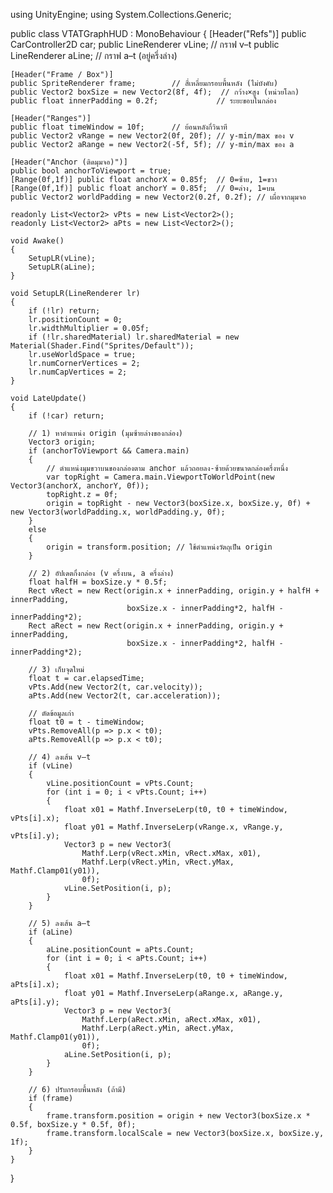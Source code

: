 using UnityEngine;
using System.Collections.Generic;

public class VTATGraphHUD : MonoBehaviour
{
    [Header("Refs")]
    public CarController2D car;
    public LineRenderer vLine;   // กราฟ v–t
    public LineRenderer aLine;   // กราฟ a–t (อยู่ครึ่งล่าง)

    [Header("Frame / Box")]
    public SpriteRenderer frame;        // สี่เหลี่ยมกรอบพื้นหลัง (ไม่บังคับ)
    public Vector2 boxSize = new Vector2(8f, 4f);  // กว้าง×สูง (หน่วยโลก)
    public float innerPadding = 0.2f;             // ระยะขอบในกล่อง

    [Header("Ranges")]
    public float timeWindow = 10f;      // ย้อนหลังกี่วินาที
    public Vector2 vRange = new Vector2(0f, 20f); // y-min/max ของ v
    public Vector2 aRange = new Vector2(-5f, 5f); // y-min/max ของ a

    [Header("Anchor (ติดมุมจอ)")]
    public bool anchorToViewport = true;
    [Range(0f,1f)] public float anchorX = 0.85f;  // 0=ซ้าย, 1=ขวา
    [Range(0f,1f)] public float anchorY = 0.85f;  // 0=ล่าง, 1=บน
    public Vector2 worldPadding = new Vector2(0.2f, 0.2f); // เผื่อจากมุมจอ

    readonly List<Vector2> vPts = new List<Vector2>();
    readonly List<Vector2> aPts = new List<Vector2>();

    void Awake()
    {
        SetupLR(vLine);
        SetupLR(aLine);
    }

    void SetupLR(LineRenderer lr)
    {
        if (!lr) return;
        lr.positionCount = 0;
        lr.widthMultiplier = 0.05f;
        if (!lr.sharedMaterial) lr.sharedMaterial = new Material(Shader.Find("Sprites/Default"));
        lr.useWorldSpace = true;
        lr.numCornerVertices = 2;
        lr.numCapVertices = 2;
    }

    void LateUpdate()
    {
        if (!car) return;

        // 1) หาตำแหน่ง origin (มุมซ้ายล่างของกล่อง)
        Vector3 origin;
        if (anchorToViewport && Camera.main)
        {
            // ตำแหน่งมุมขวาบนของกล่องตาม anchor แล้วถอยลง-ซ้ายด้วยขนาดกล่องครึ่งหนึ่ง
            var topRight = Camera.main.ViewportToWorldPoint(new Vector3(anchorX, anchorY, 0f));
            topRight.z = 0f;
            origin = topRight - new Vector3(boxSize.x, boxSize.y, 0f) + new Vector3(worldPadding.x, worldPadding.y, 0f);
        }
        else
        {
            origin = transform.position; // ใช้ตำแหน่งวัตถุเป็น origin
        }

        // 2) อัปเดตกึ่งกล่อง (v ครึ่งบน, a ครึ่งล่าง)
        float halfH = boxSize.y * 0.5f;
        Rect vRect = new Rect(origin.x + innerPadding, origin.y + halfH + innerPadding,
                              boxSize.x - innerPadding*2, halfH - innerPadding*2);
        Rect aRect = new Rect(origin.x + innerPadding, origin.y + innerPadding,
                              boxSize.x - innerPadding*2, halfH - innerPadding*2);

        // 3) เก็บจุดใหม่
        float t = car.elapsedTime;
        vPts.Add(new Vector2(t, car.velocity));
        aPts.Add(new Vector2(t, car.acceleration));

        // ตัดข้อมูลเก่า
        float t0 = t - timeWindow;
        vPts.RemoveAll(p => p.x < t0);
        aPts.RemoveAll(p => p.x < t0);

        // 4) ลงเส้น v–t
        if (vLine)
        {
            vLine.positionCount = vPts.Count;
            for (int i = 0; i < vPts.Count; i++)
            {
                float x01 = Mathf.InverseLerp(t0, t0 + timeWindow, vPts[i].x);
                float y01 = Mathf.InverseLerp(vRange.x, vRange.y, vPts[i].y);
                Vector3 p = new Vector3(
                    Mathf.Lerp(vRect.xMin, vRect.xMax, x01),
                    Mathf.Lerp(vRect.yMin, vRect.yMax, Mathf.Clamp01(y01)),
                    0f);
                vLine.SetPosition(i, p);
            }
        }

        // 5) ลงเส้น a–t
        if (aLine)
        {
            aLine.positionCount = aPts.Count;
            for (int i = 0; i < aPts.Count; i++)
            {
                float x01 = Mathf.InverseLerp(t0, t0 + timeWindow, aPts[i].x);
                float y01 = Mathf.InverseLerp(aRange.x, aRange.y, aPts[i].y);
                Vector3 p = new Vector3(
                    Mathf.Lerp(aRect.xMin, aRect.xMax, x01),
                    Mathf.Lerp(aRect.yMin, aRect.yMax, Mathf.Clamp01(y01)),
                    0f);
                aLine.SetPosition(i, p);
            }
        }

        // 6) ปรับกรอบพื้นหลัง (ถ้ามี)
        if (frame)
        {
            frame.transform.position = origin + new Vector3(boxSize.x * 0.5f, boxSize.y * 0.5f, 0f);
            frame.transform.localScale = new Vector3(boxSize.x, boxSize.y, 1f);
        }
    }
}

